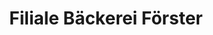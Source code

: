 ---
title: "Filiale Bäckerei Förster"
url: /marienberg/filiale-baeckerei-foerster/
shop: Bäckerei
---